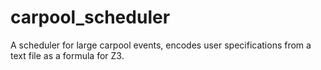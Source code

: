 # carpool_scheduler
A scheduler for large carpool events, encodes user specifications from a text file as a formula for Z3.
